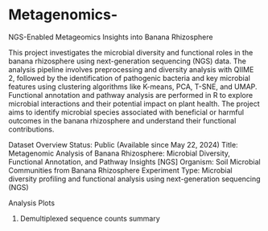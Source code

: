 # Metagenomics-
NGS-Enabled Metageomics Insights into Banana Rhizosphere 

This project investigates the microbial diversity and functional roles in the banana rhizosphere using next-generation sequencing (NGS) data. The analysis pipeline involves preprocessing and diversity analysis with QIIME 2, followed by the identification of pathogenic bacteria and key microbial features using clustering algorithms like K-means, PCA, T-SNE, and UMAP. Functional annotation and pathway analysis are performed in R to explore microbial interactions and their potential impact on plant health. The project aims to identify microbial species associated with beneficial or harmful outcomes in the banana rhizosphere and understand their functional contributions.

Dataset Overview 
Status: Public (Available since May 22, 2024)
Title: Metagenomic Analysis of Banana Rhizosphere: Microbial Diversity, Functional Annotation, and Pathway Insights [NGS]
Organism: Soil Microbial Communities from Banana Rhizosphere
Experiment Type: Microbial diversity profiling and functional analysis using next-generation sequencing (NGS)

Analysis Plots
1. Demultiplexed sequence counts summary


